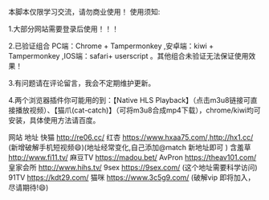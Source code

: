 本脚本仅限学习交流，请勿商业使用！
使用须知:

1.大部分网站需要登录后使用！！！

2.已验证组合 PC端：Chrome + Tampermonkey ,安卓端：kiwi + Tampermonkey ,IOS端：safari+ userscript 。其他组合未验证无法保证使用效果！

3.有问题请在评论留言，我会不定期维护更新。

4.两个浏览器插件你可能用的到：【Native HLS Playback】（点击m3u8链接可直接播放视频）、【猫爪(cat-catch)】（可将m3u8合成mp4下载），chrome/kiwi均可安装，具体使用方法请百度。

网站	地址
快猫	http://re06.cc/
红杏	https://www.hxaa75.com/,http://hx1.cc/ (新增破解手机短视频😄)(地址经常变化,自己添加@match 新地址即可 )
含羞草	http://www.fi11.tv/
麻豆TV	https://madou.bet/
AvPron	https://theav101.com/
皇家会所	http://www.hihs.tv/
9sex	https://9sex.com/ (这个地址需要科学访问)
91TV	https://kdt29.com/
猫咪	https://www.3c5g9.com/ (破解vip 即将加入，尽请期待!😄)